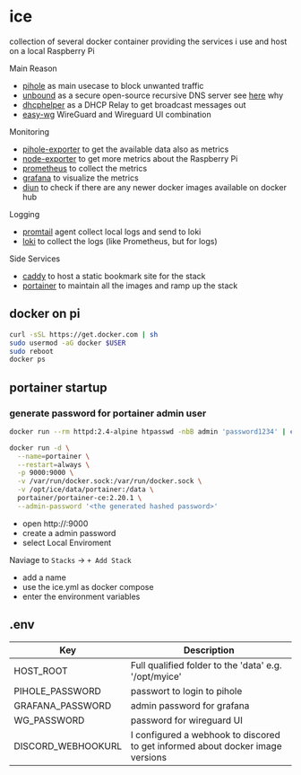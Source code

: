 # ice


collection of several docker container providing the services i use and host on a local Raspberry Pi

Main Reason
* [pihole](https://pi-hole.net/) as main usecase to block unwanted traffic
* [unbound](https://github.com/NLnetLabs/unbound) as a secure open-source recursive DNS server see [here](https://docs.pi-hole.net/guides/dns/unbound/) why
* [dhcphelper](https://github.com/homeall/dhcphelper) as a DHCP Relay to get broadcast messages out
* [easy-wg](https://github.com/wg-easy/wg-easy) WireGuard and Wireguard UI combination

Monitoring
* [pihole-exporter](https://github.com/eko/pihole-exporter) to get the available data also as metrics
* [node-exporter](https://github.com/prometheus/node_exporter) to get more metrics about the Raspberry Pi
* [prometheus](https://prometheus.io/) to collect the metrics
* [grafana](https://grafana.com/) to visualize the metrics
* [diun](https://crazymax.dev/diun/) to check if there are any newer docker images available on docker hub
  
Logging
* [promtail](https://grafana.com/docs/loki/latest/send-data/promtail/) agent collect local logs and send to loki
* [loki](https://github.com/grafana/loki) to collect the logs (like Prometheus, but for logs)

Side Services
* [caddy](https://caddyserver.com/) to host a static bookmark site for the stack
* [portainer](https://www.portainer.io/) to maintain all the images and ramp up the stack

## docker on pi
```bash
curl -sSL https://get.docker.com | sh
sudo usermod -aG docker $USER
sudo reboot
docker ps
```

## portainer startup
### generate password for portainer admin user
```bash
docker run --rm httpd:2.4-alpine htpasswd -nbB admin 'password1234' | cut -d ":" -f 2
```

```bash
docker run -d \
  --name=portainer \
  --restart=always \
  -p 9000:9000 \
  -v /var/run/docker.sock:/var/run/docker.sock \
  -v /opt/ice/data/portainer:/data \
  portainer/portainer-ce:2.20.1 \
  --admin-password '<the generated hashed password>'
```

* open http://<host>:9000
* create a admin password
* select Local Enviroment

Naviage to `Stacks` -> `+ Add Stack`

* add a name
* use the ice.yml as docker compose
* enter the environment variables

## .env

| Key                | Description                                                                    |
| ------------------ | ------------------------------------------------------------------------------ |
| HOST_ROOT          | Full qualified folder to the 'data' e.g. '/opt/myice'                          |
| PIHOLE_PASSWORD    | passwort to login to pihole                                                    |
| GRAFANA_PASSWORD   | admin password for grafana                                                     |
| WG_PASSWORD        | password for wireguard UI                                                      |
| DISCORD_WEBHOOKURL | I configured a webhook to discored to get informed about docker image versions |


